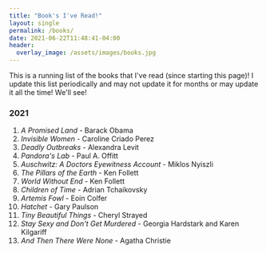 ```yaml
---
title: "Book's I've Read!"
layout: single
permalink: /books/
date: 2021-06-22T11:48:41-04:00
header:
  overlay_image: /assets/images/books.jpg
---
```


This is a running list of the books that I've read (since starting this page)! I update this list periodically and may not update it for months or may update it all the time! We'll see!

### 2021
1. *A Promised Land* - Barack Obama
2. *Invisible Women* - Caroline Criado Perez
3. *Deadly Outbreaks* - Alexandra Levit
4. *Pandora's Lab* - Paul A. Offitt
5. *Auschwitz: A Doctors Eyewitness Account* - Miklos Nyiszli
6. *The Pillars of the Earth* - Ken Follett
7. *World Without End* - Ken Follett
8. *Children of Time* - Adrian Tchaikovsky
9. *Artemis Fowl* - Eoin Colfer
10. *Hatchet* - Gary Paulson
11. *Tiny Beautiful Things* - Cheryl Strayed
12. *Stay Sexy and Don't Get Murdered* - Georgia Hardstark and Karen Kilgariff
13. *And Then There Were None* - Agatha Christie
